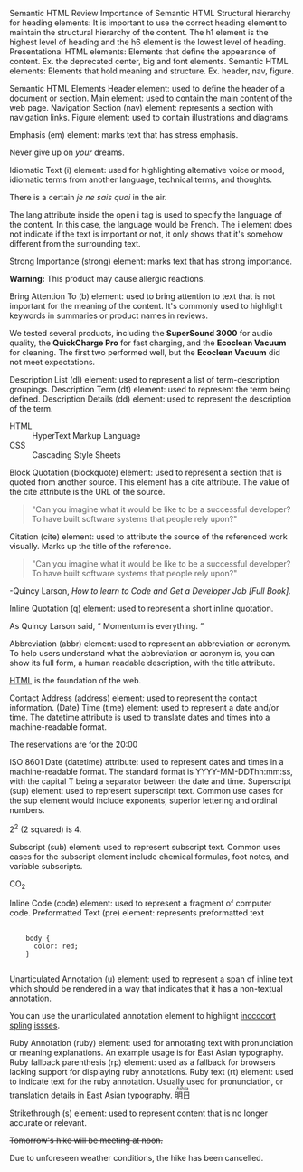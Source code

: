 Semantic HTML Review
Importance of Semantic HTML
Structural hierarchy for heading elements: It is important to use the correct heading element to maintain the structural hierarchy of the content. The h1 element is the highest level of heading and the h6 element is the lowest level of heading.
Presentational HTML elements: Elements that define the appearance of content. Ex. the deprecated center, big and font elements.
Semantic HTML elements: Elements that hold meaning and structure. Ex. header, nav, figure.

Semantic HTML Elements
Header element: used to define the header of a document or section.
Main element: used to contain the main content of the web page.
Navigation Section (nav) element: represents a section with navigation links.
Figure element: used to contain illustrations and diagrams.

Emphasis (em) element: marks text that has stress emphasis.
<p>
  Never give up on <em>your</em> dreams.
</p>

Idiomatic Text (i) element: used for highlighting alternative voice or mood, idiomatic terms from another language, technical terms, and thoughts.
<p>
  There is a certain <i lang="fr">je ne sais quoi</i> in the air.
</p>
The lang attribute inside the open i tag is used to specify the language of the content. In this case, the language would be French. The i element does not indicate if the text is important or not, it only shows that it's somehow different from the surrounding text.

Strong Importance (strong) element: marks text that has strong importance.
<p>
  <strong>Warning:</strong> This product may cause allergic reactions.
</p>

Bring Attention To (b) element: used to bring attention to text that is not important for the meaning of the content. It's commonly used to highlight keywords in summaries or product names in reviews.
<p>
  We tested several products, including the <b>SuperSound 3000</b> for audio quality, the <b>QuickCharge Pro</b> for fast charging, and the <b>Ecoclean Vacuum</b> for cleaning. The first two performed well, but the <b>Ecoclean Vacuum</b> did not meet expectations.
</p>

Description List (dl) element: used to represent a list of term-description groupings.
Description Term (dt) element: used to represent the term being defined.
Description Details (dd) element: used to represent the description of the term.
<dl>
  <dt>HTML</dt>
  <dd>HyperText Markup Language</dd>
  <dt>CSS</dt>
  <dd>Cascading Style Sheets</dd>
</dl>

Block Quotation (blockquote) element: used to represent a section that is quoted from another source. This element has a cite attribute. The value of the cite attribute is the URL of the source.
<blockquote cite="https://www.freecodecamp.org/news/learn-to-code-book/">
  "Can you imagine what it would be like to be a successful developer? To have built software systems that people rely upon?"
</blockquote>

Citation (cite) element: used to attribute the source of the referenced work visually. Marks up the title of the reference.
<div>
  <blockquote cite="https://www.freecodecamp.org/news/learn-to-code-book/">
    "Can you imagine what it would be like to be a successful developer? To have built software systems that people rely upon?"
  </blockquote>
  <p>
    -Quincy Larson, <cite>How to learn to Code and Get a Developer Job [Full Book].</cite>
  </p>
</div>

Inline Quotation (q) element: used to represent a short inline quotation.
<p>
  As Quincy Larson said,
  <q cite="https://www.freecodecamp.org/news/learn-to-code-book/">
    Momentum is everything.
  </q>
</p>

Abbreviation (abbr) element: used to represent an abbreviation or acronym. To help users understand what the abbreviation or acronym is, you can show its full form, a human readable description, with the title attribute.
<p>
  <abbr title="HyperText Markup Language">HTML</abbr> is the foundation of the web.
</p>

Contact Address (address) element: used to represent the contact information.
(Date) Time (time) element: used to represent a date and/or time. The datetime attribute is used to translate dates and times into a machine-readable format.
<p>
  The reservations are for the <time datetime="20:00">20:00 </time>
</p>

ISO 8601 Date (datetime) attribute: used to represent dates and times in a machine-readable format. The standard format is YYYY-MM-DDThh:mm:ss, with the capital T being a separator between the date and time.
Superscript (sup) element: used to represent superscript text. Common use cases for the sup element would include exponents, superior lettering and ordinal numbers.
<p>
  2<sup>2</sup> (2 squared) is 4.
</p>

Subscript (sub) element: used to represent subscript text. Common uses cases for the subscript element include chemical formulas, foot notes, and variable subscripts.
<p>
  CO<sub>2</sub>
</p>

Inline Code (code) element: used to represent a fragment of computer code.
Preformatted Text (pre) element: represents preformatted text
<pre>
  <code>
    body {
      color: red;
    }
  </code>
</pre>

Unarticulated Annotation (u) element: used to represent a span of inline text which should be rendered in a way that indicates that it has a non-textual annotation.
<p>
  You can use the unarticulated annotation element to highlight
  <u>inccccort</u> <u>spling</u> <u>issses</u>.
</p>

Ruby Annotation (ruby) element: used for annotating text with pronunciation or meaning explanations. An example usage is for East Asian typography.
Ruby fallback parenthesis (rp) element: used as a fallback for browsers lacking support for displaying ruby annotations.
Ruby text (rt) element: used to indicate text for the ruby annotation. Usually used for pronunciation, or translation details in East Asian typography.
<ruby>
  明日 <rp>(</rp><rt>Ashita</rt><rp>)</rp>
</ruby>

Strikethrough (s) element: used to represent content that is no longer accurate or relevant.
<p>
  <s>Tomorrow's hike will be meeting at noon.</s>
</p>
<p>
  Due to unforeseen weather conditions, the hike has been cancelled.
</p>